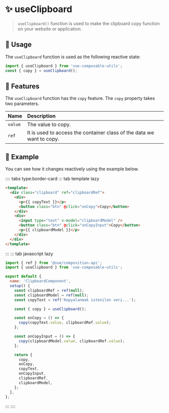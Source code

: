# :sparkles: useClipboard

> `useClipboard()` function is used to make the clipboard copy function on your website or application.

## :maple_leaf: Usage

The `useClipboard` function is used as the following reactive state:

```js
import { useClipboard } from 'vue-composable-utils';
const { copy } = useClipboard();
```

## :rocket: Features

The `useClipboard` function has the `copy` feature. The `copy` property takes two parameters.

| Name    | Description                                                           |
| :------ | :-------------------------------------------------------------------- |
| `value` | The value to copy.                                                    |
| `ref`   | It is used to access the container class of the data we want to copy. |

## :bouquet: Example

You can see how it changes reactively using the example below.

<ClipboardComponent />

:::: tabs type:border-card
::: tab template lazy

```html
<template>
  <div class="clipboard" ref="clipboardRef">
    <div>
      <p>{{ copyText }}</p>
      <button class="btn" @click="onCopy">Copy</button>
    </div>
    <div>
      <input type="text" v-model="clipboardModel" />
      <button class="btn" @click="onCopyInput">Copy</button>
      <p>{{ clipboardModel }}</p>
    </div>
  </div>
</template>
```

:::
::: tab javascript lazy

```js
import { ref } from '@vue/composition-api';
import { useClipboard } from 'vue-composable-utils';

export default {
  name: 'ClipboardComponent',
  setup() {
    const clipboardRef = ref(null);
    const clipboardModel = ref(null);
    const copyText = ref('Kopyalanmak istenilen veri...');

    const { copy } = useClipboard();

    const onCopy = () => {
      copy(copyText.value, clipboardRef.value);
    };

    const onCopyInput = () => {
      copy(clipboardModel.value, clipboardRef.value);
    };

    return {
      copy,
      onCopy,
      copyText,
      onCopyInput,
      clipboardRef,
      clipboardModel,
    };
  },
};
```

:::
::::

<ToggleDarkMode/>
